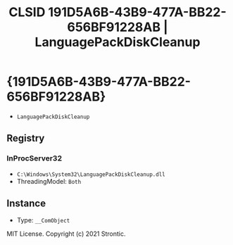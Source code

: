 ﻿---
title: "CLSID 191D5A6B-43B9-477A-BB22-656BF91228AB | LanguagePackDiskCleanup"
excerpt: What is COM-Object CLSID 191D5A6B-43B9-477A-BB22-656BF91228AB?
---

# {191D5A6B-43B9-477A-BB22-656BF91228AB}

* `LanguagePackDiskCleanup`

## Registry


### InProcServer32

* `C:\Windows\System32\LanguagePackDiskCleanup.dll`
* ThreadingModel: `Both`

## Instance

* Type: `__ComObject`

MIT License. Copyright (c) 2021 Strontic.


